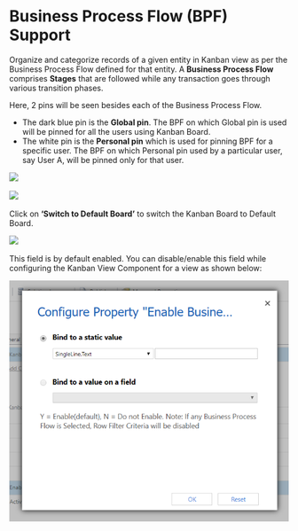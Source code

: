 # Business Process Flow (BPF) Support

Organize and categorize records of a given entity in Kanban view as per the Business Process Flow defined for that entity.  A **Business Process Flow** comprises **Stages** that are followed while any transaction goes through various transition phases.

Here, 2 pins will be seen besides each of the Business Process Flow.

* The dark blue pin is the **Global pin**. The BPF on which Global pin is used will be pinned for all the users using Kanban Board.
* The white pin is the **Personal pin** which is used for pinning BPF for a specific user. The BPF on which Personal pin used by a particular user, say User A, will be pinned only for that user.

![](<../../.gitbook/assets/KB\_New BPF\_1 (1).png>)

![](<../../.gitbook/assets/KB\_New BPF\_2.png>)

Click on **‘Switch to Default Board’** to switch the Kanban Board to Default Board.

![](<../../.gitbook/assets/KB\_New BPF\_3.png>)

This field is by default enabled. You can disable/enable this field while configuring the Kanban View Component for a view as shown below:

![](<../../.gitbook/assets/1 (183).png>)
